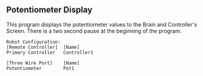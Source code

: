 Potentiometer Display
---

This program displays the potentiometer values to the Brain and Controller's Screen.
There is a two second pause at the beginning of the program.

```
Robot Configuration: 
[Remote Controller]  [Name]
Primary Controller   Controller1

[Three Wire Port]    [Name]        
Potentiometer        Pot1          
```